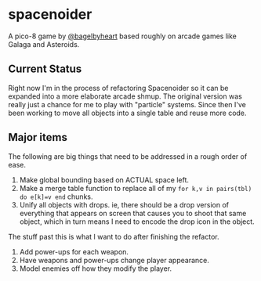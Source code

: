 # spacenoider

A pico-8 game by [@bagelbyheart](https://twitter.com/bagelbyheart) based roughly on arcade games like Galaga and Asteroids.

## Current Status

Right now I'm in the process of refactoring Spacenoider so it can be expanded into a more elaborate arcade shmup. The original version was really just a chance for me to play with "particle" systems. Since then I've been working to move all objects into a single table and reuse more code.

## Major items

The following are big things that need to be addressed in a rough order of ease.

1. Make global bounding based on ACTUAL space left.
2. Make a merge table function to replace all of my `for k,v in pairs(tbl) do e[k]=v end` chunks.
3. Unify all objects with drops. ie, there should be a drop version of everything that appears on screen that causes you to shoot that same object, which in turn means I need to encode the drop icon in the object.

The stuff past this is what I want to do after finishing the refactor.

1. Add power-ups for each weapon.
2. Have weapons and power-ups change player appearance.
3. Model enemies off how they modify the player.
